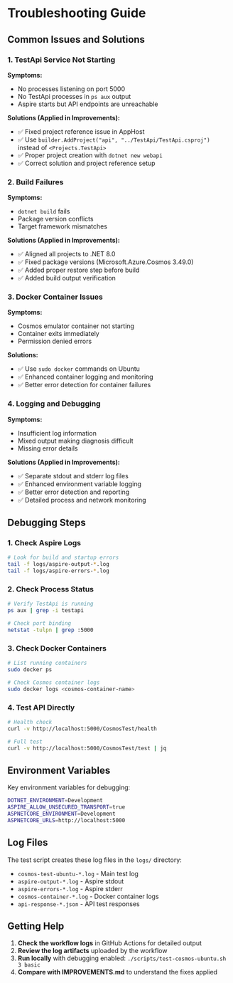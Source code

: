 # Troubleshooting Guide

## Common Issues and Solutions

### 1. TestApi Service Not Starting

**Symptoms:**
- No processes listening on port 5000
- No TestApi processes in `ps aux` output
- Aspire starts but API endpoints are unreachable

**Solutions (Applied in Improvements):**
- ✅ Fixed project reference issue in AppHost
- ✅ Use `builder.AddProject("api", "../TestApi/TestApi.csproj")` instead of `<Projects.TestApi>`
- ✅ Proper project creation with `dotnet new webapi`
- ✅ Correct solution and project reference setup

### 2. Build Failures

**Symptoms:**
- `dotnet build` fails
- Package version conflicts
- Target framework mismatches

**Solutions (Applied in Improvements):**
- ✅ Aligned all projects to .NET 8.0
- ✅ Fixed package versions (Microsoft.Azure.Cosmos 3.49.0)
- ✅ Added proper restore step before build
- ✅ Added build output verification

### 3. Docker Container Issues

**Symptoms:**
- Cosmos emulator container not starting
- Container exits immediately
- Permission denied errors

**Solutions:**
- ✅ Use `sudo docker` commands on Ubuntu
- ✅ Enhanced container logging and monitoring
- ✅ Better error detection for container failures

### 4. Logging and Debugging

**Symptoms:**
- Insufficient log information
- Mixed output making diagnosis difficult
- Missing error details

**Solutions (Applied in Improvements):**
- ✅ Separate stdout and stderr log files
- ✅ Enhanced environment variable logging
- ✅ Better error detection and reporting
- ✅ Detailed process and network monitoring

## Debugging Steps

### 1. Check Aspire Logs
```bash
# Look for build and startup errors
tail -f logs/aspire-output-*.log
tail -f logs/aspire-errors-*.log
```

### 2. Check Process Status
```bash
# Verify TestApi is running
ps aux | grep -i testapi

# Check port binding
netstat -tulpn | grep :5000
```

### 3. Check Docker Containers
```bash
# List running containers
sudo docker ps

# Check Cosmos container logs
sudo docker logs <cosmos-container-name>
```

### 4. Test API Directly
```bash
# Health check
curl -v http://localhost:5000/CosmosTest/health

# Full test
curl -v http://localhost:5000/CosmosTest/test | jq
```

## Environment Variables

Key environment variables for debugging:
```bash
DOTNET_ENVIRONMENT=Development
ASPIRE_ALLOW_UNSECURED_TRANSPORT=true
ASPNETCORE_ENVIRONMENT=Development
ASPNETCORE_URLS=http://localhost:5000
```

## Log Files

The test script creates these log files in the `logs/` directory:
- `cosmos-test-ubuntu-*.log` - Main test log
- `aspire-output-*.log` - Aspire stdout
- `aspire-errors-*.log` - Aspire stderr  
- `cosmos-container-*.log` - Docker container logs
- `api-response-*.json` - API test responses

## Getting Help

1. **Check the workflow logs** in GitHub Actions for detailed output
2. **Review the log artifacts** uploaded by the workflow
3. **Run locally** with debugging enabled: `./scripts/test-cosmos-ubuntu.sh 3 basic`
4. **Compare with IMPROVEMENTS.md** to understand the fixes applied
